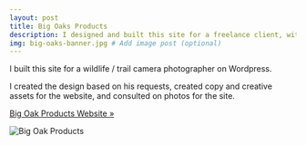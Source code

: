 ```yaml
---
layout: post
title: Big Oaks Products
description: I designed and built this site for a freelance client, with significant input from the client.
img: big-oaks-banner.jpg # Add image post (optional)
---
```

I built this site for a wildlife / trail camera photographer on Wordpress.

I created the design based on his requests, created copy and creative assets for the website, and consulted on photos for the site.

<a href="http://bigoakproducts.com">Big Oak Products Website »</a>

<img src="/flexible-jekyll/assets/img/big-oaks-full.jpg" alt="Big Oak Products">

